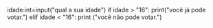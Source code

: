 idade:int=input("qual a sua idade")
if idade > "16":
    print("você já pode votar.")
elif idade < "16":
    print ("você não pode votar.")

